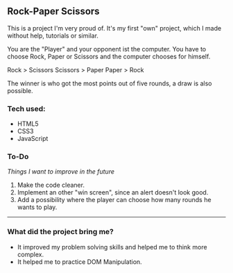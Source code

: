 ## Rock-Paper Scissors

This is a project I'm very proud of. It's my first "own" project, which I made without help, tutorials or similar.

You are the "Player" and your opponent ist the computer. You have to choose Rock, Paper or Scissors and the computer chooses for himself.

Rock > Scissors
Scissors > Paper
Paper > Rock

The winner is who got the most points out of five rounds, a draw is also possible.

### Tech used:

* HTML5
* CSS3
* JavaScript

### To-Do

_Things I want to improve in the future_

1. Make the code cleaner.
1. Implement an other "win screen", since an alert doesn't look good.
1. Add a possibility where the player can choose how many rounds he wants to play.

---

### What did the project bring me?

* It improved my problem solving skills and helped me to think more complex.
* It helped me to practice DOM Manipulation.
